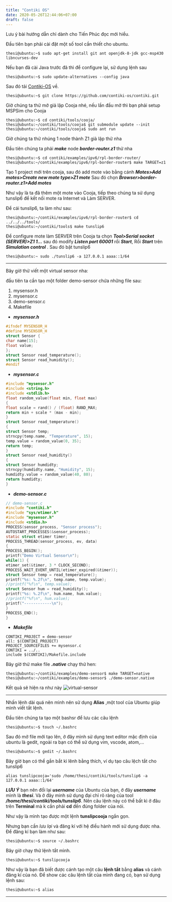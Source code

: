 ```yaml
---
title: "Contiki OS"
date: 2020-05-26T12:44:06+07:00
draft: false
---
```

Lưu ý bài hướng dẫn chỉ dành cho Tiến Phúc đọc mới hiểu.

Đầu tiên bạn phải cài đặt một số tool cần thiết cho ubuntu.

```console
thesi@ubuntu:~$ sudo apt-get install git ant openjdk-8-jdk gcc-msp430 libncurses-dev
```
Nếu bạn đã cài Java trước đã thì để configure lại, sử dụng lệnh sau
```console
thesi@ubuntu:~$ sudo update-alternatives --config java
```

Sau đó tải [Contiki-OS](https://github.com/contiki-os/contiki) về.
```console
thesi@ubuntu:~$ git clone https://github.com/contiki-os/contiki.git
```

Giờ chúng ta thử mở giả lập Cooja nhé, nếu lần đầu mở thì bạn phải setup MSPSim cho Cooja
```console
thesi@ubuntu:~$ cd contiki/tools/cooja/
thesi@ubuntu:~/contiki/tools/cooja$ git submodule update --init
thesi@ubuntu:~/contiki/tools/cooja$ sudo ant run
```
Giờ chúng ta thử nhúng 1 node thành Z1 giả lập thử nha

Đầu tiên chúng ta phải ***make*** node ***border-router.z1*** thử nha

```console
thesi@ubuntu:~$ cd contiki/examples/ipv6/rpl-border-router/
thesi@ubuntu:~/contiki/examples/ipv6/rpl-border-router$ make TARGET=z1
```
Tạo 1 project mới trên cooja, sau đó add mote vào bằng cánh ***Motes>Add motes>Create new mote type>Z1 mote***
Sau đó chọn ***Browser>border-router.z1>Add motes***

Như vậy là ta đã thêm một mote vào Cooja, tiếp theo chúng ta sử dụng tunslip6 để kết nối mote ra Internet và Làm SERVER.

Để cái tunslip6, ta làm như sau:

```console
thesi@ubuntu:~/contiki/examples/ipv6/rpl-border-router$ cd ../../../tools/
thesi@ubuntu:~/contiki/tools$ make tunslip6
```
Để configure mote làm SERVER trên Cooja ta chọn ***Tool>Serial socket (SERVER)>Z1 1...*** sau đó modify ***Listen port 60001***  rồi ***Start***, Rồi ***Start*** trên ***Simulation control*** . Sau đó bật tunslip6

```console
thesi@ubuntu:~ sudo ./tunslip6 -a 127.0.0.1 aaaa::1/64
```
________________________________________
Bây giờ thử viết một virtual sensor nha:

đầu tiên ta cần tạo một folder demo-sensor chứa những file sau:
1. mysensor.h
2. mysensor.c
3. demo-sensor.c
4. Makefile

- ***mysensor.h***
```c
#ifndef MYSENSOR_H
#define MYSENSOR_H
struct Sensor {
char name[15];
float value;
};
struct Sensor read_temperature();
struct Sensor read_humidity();
#endif
```
- ***mysensor.c***
```c
#include "mysensor.h"
#include <string.h>
#include <stdlib.h>
float random_value(float min, float max)
{
float scale = rand() / (float) RAND_MAX;
return min + scale * (max - min);
}
struct Sensor read_temperature()
{
struct Sensor temp;
strncpy(temp.name, "Temperature", 15);
temp.value = random_value(0, 35);
return temp;
}
struct Sensor read_humidity()
{
struct Sensor humdidty;
strncpy(humdidty.name, "Humidity", 15);
humdidty.value = random_value(40, 80);
return humdidty;
}
```
- ***demo-sensor.c***
```c
// demo-sensor.c
#include "contiki.h"
#include "sys/etimer.h"
#include "mysensor.h"
#include <stdio.h>
PROCESS(sensor_process, "Sensor process");
AUTOSTART_PROCESSES(&sensor_process);
static struct etimer timer;
PROCESS_THREAD(sensor_process, ev, data)
{
PROCESS_BEGIN();
printf("Demo Virtual Sensor\n");
while(1) {
etimer_set(&timer, 3 * CLOCK_SECOND);
PROCESS_WAIT_EVENT_UNTIL(etimer_expired(&timer));
struct Sensor temp = read_temperature();
printf("%s: %.2f\n", temp.name, temp.value);
//printf("%f\n", temp.value);
struct Sensor hum = read_humidity();
printf("%s: %.2f\n", hum.name, hum.value);
//printf("%f\n", hum.value);
printf("------------\n");
}
PROCESS_END();
}
```
- ***Makefile***
```console
CONTIKI_PROJECT = demo-sensor
all: $(CONTIKI_PROJECT)
PROJECT_SOURCEFILES += mysensor.c
CONTIKI = ../..
include $(CONTIKI)/Makefile.include
```

Bây giờ thử make file ***.native*** chạy thử hen:

```console
thesi@ubuntu:~/contiki/examples/demo-sensor$ make TARGET=native
thesi@ubuntu:~/contiki/examples/demo-sensor$ ./demo-sensor.native
```
Kết quả sẽ hiện ra như này
![virtual-sensor](/img/2.jpg)

________________________________________
Nhấn lệnh dài quá nên mình nên sử dụng **Alias** ,một tool của Ubuntu giúp mình viết tắt lệnh.

Đầu tiên chúng ta tạo một bashsr để lưu các câu lệnh

```console
thesi@ubuntu:~$ touch ~/.bashrc
```
Sau đó mở file mới tạo lên, ở đây mình sử dụng text editor mặc định của ubuntu là gedit, ngoài ra bạn có thể sử dụng vim, vscode, atom,...

```console
thesi@ubuntu:~$ gedit ~/.bashrc
```

Bây giờ bạn có thể gắn bắt kì lênh bằng thích, ví dụ tạo câu lệch tắt cho tunslip6

```shell
alias tunslipcooja='sudo /home/thesi/contiki/tools/tunslip6 -a 127.0.0.1 aaaa::1/64'
```
***LƯU Ý*** bạn nên đổi lại ***username*** của Ubuntu của bạn, ở đây ***username*** mình là ***thesi***. Và ở đây minh sử dụng đại chỉ rõ ràng của tool ***/home/thesi/contiki/tools/tunslip6***. Nên câu lệnh này có thể bất kì ở đâu trên **Terminal** mà k cần phải **cd** đến đúng folder của nói.

Như vậy là mình tạo được một lệnh **tunslipcooja** ngắn gọn.

Nhưng bạn cần *lưu lại* và đăng kí với hệ điều hành mới sử dụng được nha. Để đăng kí bạn làm như sau:

```console
thesi@ubuntu:~$ source ~/.bashrc
```

Bây giờ chạy thử lệnh tắt mình.
```console
thesi@ubuntu:~$ tunslipcooja
```
Như vậy là bạn đã biết được cánh tạo một câu **lệnh tắt** bằng **alias** và cánh đăng kí của nó. Để show các câu lệnh tắt của mình đang có, bạn sử dụng lệnh sau:

```console
thesi@ubuntu:~$ alias
```
________________________________________
